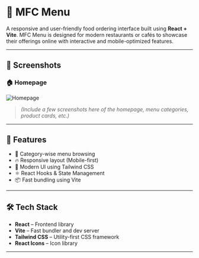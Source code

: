 # 🍔 MFC Menu

A responsive and user-friendly food ordering interface built using **React + Vite**. MFC Menu is designed for modern restaurants or cafés to showcase their offerings online with interactive and mobile-optimized features.

---

## 📸 Screenshots

  
### 🏠 Homepage
![Homepage](./src/assets/Screenshot%202025-08-07%20at%2012.02.58 PM.png)

> _(Include a few screenshots here of the homepage, menu categories, product cards, etc.)_

---

## 🚀 Features

- 🧭 Category-wise menu browsing
- 🔥 Responsive layout (Mobile-first)
- 💅 Modern UI using Tailwind CSS
- ⚛️ React Hooks & State Management
- 📦 Fast bundling using Vite

---

## 🛠️ Tech Stack

- **React** – Frontend library
- **Vite** – Fast bundler and dev server
- **Tailwind CSS** – Utility-first CSS framework
- **React Icons** – Icon library


---


